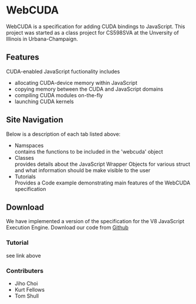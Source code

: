 # WebCUDA #

WebCUDA is a specification for adding CUDA bindings to JavaScript. This project
was started as a class project for CS598SVA at the Unversity of Illinois in
Urbana-Champaign.

## Features ##

CUDA-enabled JavaScript fuctionality includes

+ allocating CUDA-device memory within JavaScript
+ copying memory between the CUDA and JavaScript domains
+ compiling CUDA modules on-the-fly
+ launching CUDA kernels

## Site Navigation ##

Below is a description of each tab listed above:

* Namspaces <br/>
contains the functions to be included in the 'webcuda' object
* Classes <br/>
provides details about the JavaScript Wrapper Objects for various struct and
what information should be make visible to the user
* Tutorials <br/>
Provides a Code example demonstrating main features of the WebCUDA specification

## Download ##

We have implemented a version of the specification for the V8 JavaScript
Execution Engine. Download our code from
[Github](https://github.com/tshull226/v8)

### Tutorial ###

see link above

### Contributers ###
* Jiho Choi
* Kurt Fellows
* Tom Shull
